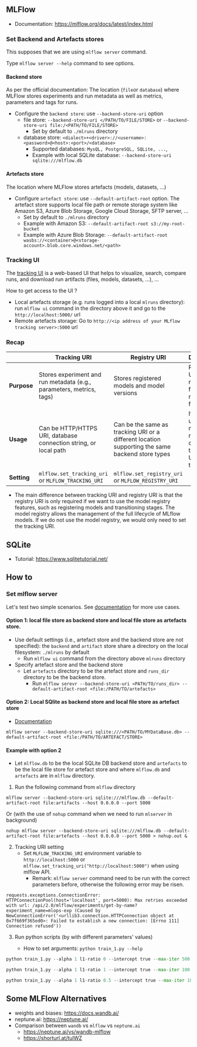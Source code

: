 
## MLFlow
- Documentation: https://mlflow.org/docs/latest/index.html

### Set Backend and Artefacts stores 

This supposes that we are using `mlflow server` command.

Type `mlflow server --help` command to see options.

#### Backend store
As per the official documentation: The location (`file`or `database`) where MLFlow stores experiments and run metadata as well as metrics, parameters and tags for runs.

- Configure the `backend store`: use `--backend-store-uri` option
  - file store: `--backend-store-uri </PATH/TO/FILE/STORE>` or `--backend-store-uri file:/<PATH/TO/FILE/STORE>`
    - Set by default to `./mlruns` directory 
  - database store: `<dialect>+<driver>://<username>:<password>@<host>:<port>/<database>`
    - Supported databases: `MysQL, PostgreSQL, SQLite, ...`,  
    - Example with local SQLite database: `--backend-store-uri sqlite:///mlflow.db`

#### Artefacts store
The location where MLFlow stores artefacts (models, datasets, ...)

- Configure `artefact store`: use `--default-artifact-root` option. The artefact store supports local file path or remote storage system like Amazon S3, Azure Blob Storage, Google Cloud Storage, SFTP server, ...
  - Set by default to `./mlruns` directory
  - Example with Amazon S3: `--default-artifact-root s3://my-root-bucket`
  - Example with Azure Blob Storage: `--default-artifact-root wasbs://<container>@<storage-account>.blob.core.windows.net/<path>`


### Tracking UI
The [tracking UI](https://mlflow.org/docs/latest/tracking.html#tracking-ui) is a web-based UI that helps to visualize, 
search, compare runs, and download run artifacts (files, models, datasets, ...), ...

How to get access to the UI ?
- Local artefacts storage (e.g. runs logged into a local `mlruns` directory): run `mlflow ui` command in the directory above it and go to the `http://localhost:5000/` url
- Remote artefacts storage: Go to `http://<ip address of your MLflow tracking server>:5000` url 

### Recap


|                   | Tracking URI                                          | Registry URI                                          | Difference                                           |
|-------------------|-------------------------------------------------------|-------------------------------------------------------|-------------------------------------------------------|
| **Purpose**       | Stores experiment and run metadata (e.g., parameters, metrics, tags)                    | Stores registered models and model versions           | Registry URI is required for model registry features  |
| **Usage**         | Can be HTTP/HTTPS URI, database connection string, or local path | Can be the same as tracking URI or a different location supporting the same backend store types    | If not using the model registry, only tracking URI needs to be set |
| **Setting**       | `mlflow.set_tracking_uri` or `MLFLOW_TRACKING_URI`    | `mlflow.set_registry_uri` or `MLFLOW_REGISTRY_URI`    |                                                       |




- The main difference between tracking URI and registry URI is that the registry URI is only required if we want to use the model registry features, such as registering models and transitioning stages. The model registry allows the management of the full lifecycle of MLflow models. If we do not use the model registry, we would only need to set the tracking URI.


## SQLite
- Tutorial: https://www.sqlitetutorial.net/


## How to

### Set mlflow server
Let's test two simple scenarios. See [documentation](https://mlflow.org/docs/latest/tracking.html#how-runs-and-artifacts-are-recorded) for more use cases.


#### Option 1: local file store as backend store and local file store as artefacts store. 
- Use default settings (i.e., artefact store and the backend store are not specified): the `backend` and `artifact` store share a directory on the local filesystem: `./mlruns` by default 
  - Run `mlflow ui` command from the directory above `mlruns` directory
- Specify artefact store and the backend store
  - Let `artefacts` directory to be the artefact store and `runs_dir` directory to be the backend store.
    - Run `mlflow serevr --backend-store-uri <PATH/TO/runs_dir> --default-artifact-root <file:/PATH/TO/artefacts>`

  
#### Option 2: Local SQlite as backend store and local file store as artefact store
    
- [Documentation](https://mlflow.org/docs/latest/tracking.html#scenario-2-mlflow-on-localhost-with-sqlite)


```shell
mlflow server --backend-store-uri sqlite:///<PATH/TO/MYDataBase.db> --default-artifact-root <file:/PATH/TO/ARTEFACT/STORE>
```

#### Example with option 2
- Let `mlflow.db` to be the local SQLite DB backend store and `artefacts` to be the local file store for artefact store and where `mlflow.db` and `artefacts` are in `mlflow` directory.

1. Run the following command from `mlflow` directory

```shell
mlflow server --backend-store-uri sqlite:///mlflow.db --default-artifact-root file:artifacts --host 0.0.0.0 --port 5000
````
Or (with the use of `nohup` command when we need to run `mlserver` in background)

```shell
nohup mlflow server --backend-store-uri sqlite:///mlflow.db --default-artifact-root file:artefacts --host 0.0.0.0 --port 5000 > nohup.out &
```

2. Tracking URI setting
    - Set `MLFLOW_TRACKING_URI` environment variable to `http://localhost:5000` or `mlflow.set_tracking_uri("http://localhost:5000")` when using mlflow API.
        - Remark: `mlflow server` command need to be run with the correct parameters before, otherwise the following error may be risen.
```text
requests.exceptions.ConnectionError: HTTPConnectionPool(host='localhost', port=5000): Max retries exceeded with url: /api/2.0/mlflow/experiments/get-by-name?experiment_name=mlops-exp (Caused by NewConnectionError('<urllib3.connection.HTTPConnection object at 0x7f669f365ed0>: Failed to establish a new connection: [Errno 111] Connection refused'))
```

3. Run python scripts  (by with different parameters' values)

    - How to set arguments: `python train_1.py --help`

```python
python train_1.py --alpha 1 l1-ratio 0 --intercept true --max-iter 500
```
```python
python train_1.py --alpha 1 l1-ratio 1 --intercept true --max-iter 100
```
```python
python train_1.py --alpha 1 l1-ratio 0.5 --intercept true --max-iter 100
```


## Some MLFlow Alternatives
- weights and biases: https://docs.wandb.ai/
- neptune.ai: https://neptune.ai/
- Comparison between `wandb` vs `mlflow` vs `neptune.ai`
  - https://neptune.ai/vs/wandb-mlflow
  - https://shorturl.at/tuIWZ